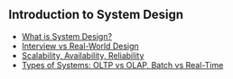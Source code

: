 ## Introduction to System Design
- [What is System Design?](./what-is-system-design.md)
- [Interview vs Real-World Design](./interview-vs-real-world-design.md)
- [Scalability, Availability, Reliability](./scalability-availability-reliability.md)
- [Types of Systems: OLTP vs OLAP, Batch vs Real-Time](./type-of-systems.md)